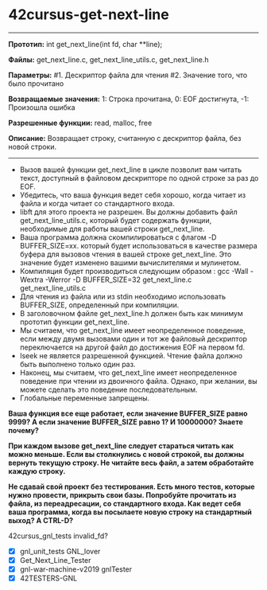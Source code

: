 # 42cursus-get-next-line
-----------------------------------------------------------------
**Прототип:**
int get_next_line(int fd, char **line);

**Файлы:**
get_next_line.c,
get_next_line_utils.c,
get_next_line.h

**Параметры:**
#1. Дескриптор файла для чтения
#2. Значение того, что было прочитано

**Возвращаемые значения:**
1: Строка прочитана,
0: EOF достигнута,
-1: Произошла ошибка

**Разрешенные функции:**
read, malloc, free

**Описание:**
Возвращает строку, считанную с дескриптор файла, без новой строки.

------------------------------------------------------------------

- Вызов вашей функции get_next_line в цикле позволит вам читать текст, доступный в файловом дескрипторе по одной строке за раз до EOF.
- Убедитесь, что ваша функция ведет себя хорошо, когда читает из файла и когда читает со стандартного входа.
- libft для этого проекта не разрешен. Вы должны добавить файл get_next_line_utils.c, который будет содержать функции, необходимые для работы вашей строки get_next_line.
- Ваша программа должна скомпилироваться с флагом -D BUFFER_SIZE=xx. который будет использоваться в качестве размера буфера для вызовов чтения в вашей строке get_next_line. Это значение будет изменено вашими вычислителями и мулинетом.
- Компиляция будет производиться следующим образом : gcc -Wall -Wextra -Werror -D BUFFER_SIZE=32 get_next_line.c get_next_line_utils.c
- Для чтения из файла или из stdin необходимо использовать BUFFER_SIZE, определенный при компиляции.
- В заголовочном файле get_next_line.h должен быть как минимум прототип функции get_next_line.
- Мы считаем, что get_next_line имеет неопределенное поведение, если между двумя вызовами один и тот же файловый дескриптор переключается на другой файл до достижения EOF на первом fd.
- lseek не является разрешенной функцией. Чтение файла должно быть выполнено только один раз.
- Наконец, мы считаем, что get_next_line имеет неопределенное поведение при чтении из двоичного файла. Однако, при желании, вы можете сделать это поведение последовательным.
- Глобальные переменные запрещены.

**Ваша функция все еще работает, если значение BUFFER_SIZE равно 9999?  А если значение BUFFER_SIZE равно 1?  И 10000000?  Знаете почему?**

**При каждом вызове get_next_line следует стараться читать как можно меньше.  Если вы столкнулись с новой строкой, вы должны вернуть текущую строку.  Не читайте весь файл, а затем обработайте каждую строку.**

**Не сдавай свой проект без тестирования.  Есть много тестов, которые нужно провести, прикрыть свои базы.  Попробуйте прочитать из файла, из переадресации, со стандартного входа.  Как ведет себя ваша программа, когда вы посылаете новую строку на стандартный выход?  А CTRL-D?**



42cursus_gnl_tests invalid_fd?
- [x] gnl_unit_tests
GNL_lover 
- [x] Get_Next_Line_Tester
- [x] gnl-war-machine-v2019
gnlTester
- [x] 42TESTERS-GNL
